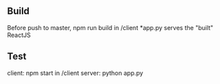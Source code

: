 <h2> Build </h2>
Before push to master,
npm run build in /client
*app.py serves the "built" ReactJS

<h2> Test </h2>
client: npm start in /client
server: python app.py